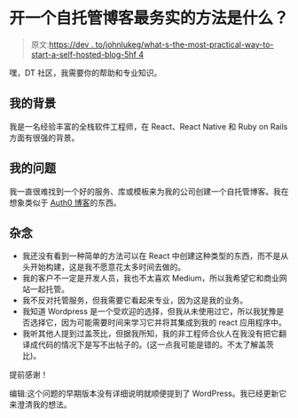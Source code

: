 # 开一个自托管博客最务实的方法是什么？

> 原文:[https://dev . to/johnlukeg/what-s-the-most-practical-way-to-start-a-self-hosted-blog-5hf 4](https://dev.to/johnlukeg/what-s-the-most-pragmatic-way-to-start-a-self-hosted-blog-5hf4)

嘿，DT 社区，我需要你的帮助和专业知识。

## [](#my-background)我的背景

我是一名经验丰富的全栈软件工程师，在 React、React Native 和 Ruby on Rails 方面有很强的背景。

## [](#my-problem)我的问题

我一直很难找到一个好的服务、库或模板来为我的公司创建一个自托管博客。我在想象类似于 [Auth0 博客](https://auth0.com/blog/)的东西。

## [](#other-thoughts)杂念

*   我还没有看到一种简单的方法可以在 React 中创建这种类型的东西，而不是从头开始构建，这是我不愿意花太多时间去做的。
*   我的客户不一定是开发人员，我也不太喜欢 Medium，所以我希望它和商业网站一起托管。
*   我不反对托管服务，但我需要它看起来专业，因为这是我的业务。
*   我知道 Wordpress 是一个受欢迎的选择，但我从未使用过它，所以我犹豫是否选择它，因为可能需要时间来学习它并将其集成到我的 react 应用程序中。
*   我听其他人提到过盖茨比，但据我所知，我的非工程师合伙人在我没有把它翻译成代码的情况下是写不出帖子的。(这一点我可能是错的。不太了解盖茨比)。

提前感谢！

编辑:这个问题的早期版本没有详细说明就顺便提到了 WordPress。我已经更新它来澄清我的想法。